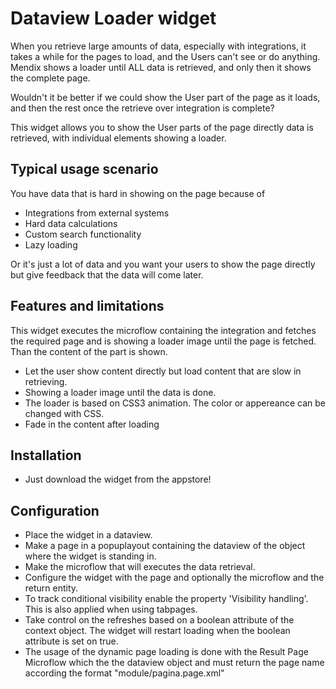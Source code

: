 # Dataview Loader widget

When you retrieve large amounts of data, especially with integrations, it takes a while for the pages to load, and the Users can't see or do anything. Mendix shows a loader until ALL data is retrieved, and only then it shows the complete page.

Wouldn't it be better if we could show the User part of the page as it loads, and then the rest once the retrieve over integration is complete?

This widget allows you to show the User parts of the page directly data is retrieved, with individual elements showing a loader.

## Typical usage scenario

You have data that is hard in showing on the page because of 
- Integrations from external systems
- Hard data calculations 
- Custom search functionality
- Lazy loading

Or it's just a lot of data and you want your users to show the page directly but give feedback that the data will come later.

## Features and limitations

This widget executes the microflow containing the integration and fetches the required page and is showing a loader image until the page is fetched. Than the content of the part is shown.
- Let the user show content directly but load content that are slow in retrieving.
- Showing a loader image until the data is done.
- The loader is based on CSS3 animation. The color or appereance can be changed with CSS.
- Fade in the content after loading

## Installation

- Just download the widget from the appstore!

## Configuration

- Place the widget in a dataview.
- Make a page in a popuplayout containing the dataview of the object where the widget is standing in.
- Make the microflow that will executes the data retrieval.
- Configure the widget with the page and optionally the microflow and the return entity.
- To track conditional visibility enable the property 'Visibility handling'. This is also applied when using tabpages.
- Take control on the refreshes based on a boolean attribute of the context object. The widget will restart loading when the boolean attribute is set on true.
- The usage of the dynamic page loading is done with the Result Page Microflow which the the dataview object and must return the page name according the format "module/pagina.page.xml"